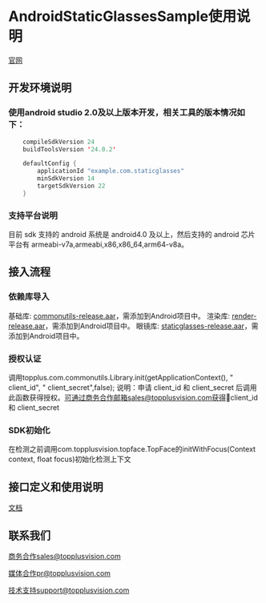 # AndroidStaticGlassesSample使用说明

[官网](http://www.topplusvision.com)

## 开发环境说明 ##

### 使用android studio 2.0及以上版本开发，相关工具的版本情况如下： ###

```Java
    compileSdkVersion 24
    buildToolsVersion '24.0.2'

    defaultConfig {
        applicationId "example.com.staticglasses"
        minSdkVersion 14
        targetSdkVersion 22
    }
```

### 支持平台说明 ###
目前 sdk 支持的 android 系统是 android4.0 及以上，然后支持的 android 芯片平台有 armeabi-v7a,armeabi,x86,x86_64,arm64-v8a。

## 接入流程 ##
### 依赖库导入 ###

基础库: [commonutils-release.aar](https://github.com/topplus/AndroidStaticGlassesSample/raw/master/commonutils-release/commonutils-release.aar)，需添加到Android项目中。
渲染库: [render-release.aar](https://github.com/topplus/AndroidStaticGlassesSample/raw/master/render-release/render-release.aar)，需添加到Android项目中。
眼镜库: [staticglasses-release.aar](https://github.com/topplus/AndroidStaticGlassesSample/raw/master/staticglasses-release/staticglasses-release.aar)，需添加到Android项目中。

### 授权认证 ###

调用topplus.com.commonutils.Library.init(getApplicationContext(), " client_id", " client_secret",false);
说明：申请 client_id 和 client_secret 后调用此函数获得授权。可通过商务合作邮箱sales@topplusvision.com获得client_id 和 client_secret


### SDK初始化 ###

在检测之前调用com.topplusvision.topface.TopFace的initWithFocus(Context context, float focus)初始化检测上下文

## 接口定义和使用说明 ##

[文档](https://github.com/topplus/AndroidStaticGlassesSample/raw/master/doc/眼镜虚拟试戴Android+SDK人脸录制试戴文档.pdf)

## 联系我们 ##

商务合作sales@topplusvision.com

媒体合作pr@topplusvision.com

技术支持support@topplusvision.com